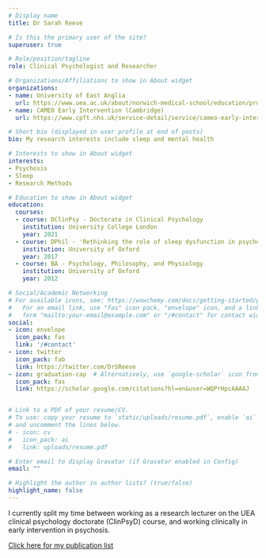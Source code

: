 ```yaml
---
# Display name
title: Dr Sarah Reeve

# Is this the primary user of the site?
superuser: true

# Role/position/tagline
role: Clinical Psychologist and Researcher

# Organizations/Affiliations to show in About widget
organizations:
- name: University of East Anglia
  url: https://www.uea.ac.uk/about/norwich-medical-school/education/professional-doctorates/doctorate-in-clinical-psychology
- name: CAMEO Early Intervention (Cambridge) 
  url: https://www.cpft.nhs.uk/service-detail/service/cameo-early-intervention-23/

# Short bio (displayed in user profile at end of posts)
bio: My research interests include sleep and mental health

# Interests to show in About widget
interests:
- Psychosis
- Sleep
- Research Methods

# Education to show in About widget
education:
  courses:
  - course: DClinPsy - Doctorate in Clinical Psychology
    institution: University College London
    year: 2021
  - course: DPhil - 'Rethinking the role of sleep dysfunction in psychosis'
    institution: University of Oxford
    year: 2017
  - course: BA - Psychology, Philosophy, and Physiology
    institution: University of Oxford
    year: 2012

# Social/Academic Networking
# For available icons, see: https://wowchemy.com/docs/getting-started/page-builder/#icons
#   For an email link, use "fas" icon pack, "envelope" icon, and a link in the
#   form "mailto:your-email@example.com" or "/#contact" for contact widget.
social:
- icon: envelope
  icon_pack: fas
  link: '/#contact'
- icon: twitter
  icon_pack: fab
  link: https://twitter.com/DrSReeve
- icon: graduation-cap  # Alternatively, use `google-scholar` icon from `ai` icon pack
  icon_pack: fas
  link: https://scholar.google.com/citations?hl=en&user=WQPrHpcAAAAJ


# Link to a PDF of your resume/CV.
# To use: copy your resume to `static/uploads/resume.pdf`, enable `ai` icons in `params.toml`, 
# and uncomment the lines below.
# - icon: cv
#   icon_pack: ai
#   link: uploads/resume.pdf

# Enter email to display Gravatar (if Gravatar enabled in Config)
email: ""

# Highlight the author in author lists? (true/false)
highlight_name: false
---
```


I currently split my time between working as a research lecturer on the UEA clinical psychology doctorate (ClinPsyD) course, and working clinically in early intervention in psychosis. 

<a href="https://scholar.google.com/citations?hl=en&user=WQPrHpcAAAAJ" target="_blank"> Click here for my publication list </a>